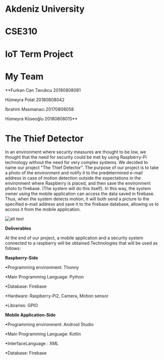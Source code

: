 # Akdeniz University
# CSE310
# IoT Term Project

# My Team

**Furkan Can Tavukcu 20180808081

Hümeyra Polat 20180808042

İbrahim Masmanacı 20170808058

Hümeyra Köseoğlu 20180808015**

# The Thief Detector

In an environment where security measures are thought to be low, we thought that the need for security could be met by using Raspberry-Pi technology without the need for very complex systems. We decided to name our project "The Thief Detector". The purpose of our project is to take a photo of the environment and notify it to the predetermined e-mail address in case of motion detection outside the expectations in the environment where Raspberry is placed, and then save the environment photo to firebase. (The system will do this itself). In this way, the system owner using the mobile application can access the data saved in firebase. Thus, when the system detects motion, it will both send a picture to the specified e-mail address and save it to the firebase database, allowing us to access it from the mobile application.

![alt text](https://user-images.githubusercontent.com/79963893/174501772-f31a91b3-1005-479a-a413-36752089371f.png)

**Deliverables**

At the end of our project, a mobile application and a security system connected to a raspberry will be obtained.Technologies that will be used as follows:

**Raspberry-Side** 

•Programming environment: Thonny

•Main Programming Language: Python

•Database: Firebase

•Hardware: Raspberry-Pi2, Camera, Motion sensor

•Libraries: GPIO 


**Mobile Application-Side**

•Programming environment: Android Studio

•Main Programming Language: Kotlin

•InterfaceLanguage : XML

•Database: Firebase




